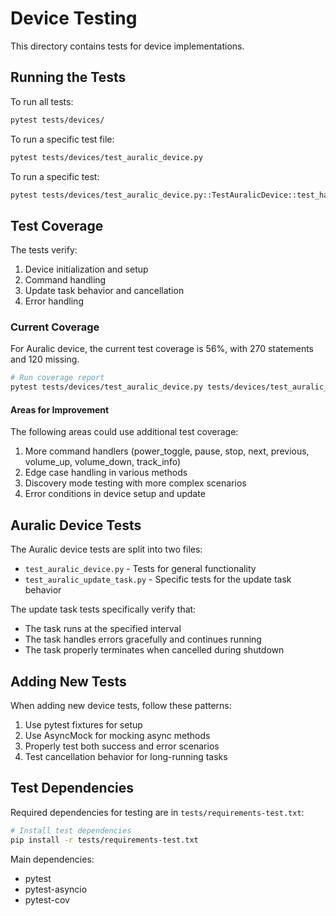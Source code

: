 # Device Testing

This directory contains tests for device implementations.

## Running the Tests

To run all tests:

```bash
pytest tests/devices/
```

To run a specific test file:

```bash
pytest tests/devices/test_auralic_device.py
```

To run a specific test:

```bash
pytest tests/devices/test_auralic_device.py::TestAuralicDevice::test_handle_power_on
```

## Test Coverage

The tests verify:

1. Device initialization and setup
2. Command handling
3. Update task behavior and cancellation
4. Error handling

### Current Coverage

For Auralic device, the current test coverage is 56%, with 270 statements and 120 missing.

```bash
# Run coverage report
pytest tests/devices/test_auralic_device.py tests/devices/test_auralic_update_task.py --cov=devices.auralic_device --cov-report term-missing
```

#### Areas for Improvement

The following areas could use additional test coverage:

1. More command handlers (power_toggle, pause, stop, next, previous, volume_up, volume_down, track_info)
2. Edge case handling in various methods
3. Discovery mode testing with more complex scenarios
4. Error conditions in device setup and update

## Auralic Device Tests

The Auralic device tests are split into two files:

- `test_auralic_device.py` - Tests for general functionality
- `test_auralic_update_task.py` - Specific tests for the update task behavior

The update task tests specifically verify that:
- The task runs at the specified interval
- The task handles errors gracefully and continues running
- The task properly terminates when cancelled during shutdown

## Adding New Tests

When adding new device tests, follow these patterns:

1. Use pytest fixtures for setup
2. Use AsyncMock for mocking async methods
3. Properly test both success and error scenarios
4. Test cancellation behavior for long-running tasks

## Test Dependencies

Required dependencies for testing are in `tests/requirements-test.txt`:

```bash
# Install test dependencies
pip install -r tests/requirements-test.txt
```

Main dependencies:
- pytest
- pytest-asyncio
- pytest-cov 